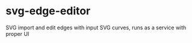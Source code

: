 # svg-edge-editor
SVG import and edit edges with input SVG curves, runs as a service with proper UI
